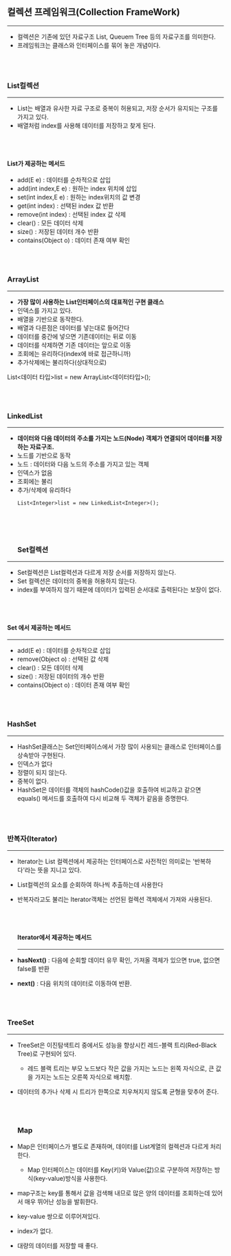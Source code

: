 <p><img alt="" src="https://velog.velcdn.com/images/isak9975/post/f4067196-3571-4227-9e15-545224cdbad1/image.jpg" /></p>
<h2 id="컬렉션-프레임워크collection-framework">컬렉션 프레임워크(Collection FrameWork)</h2>
<hr />
<ul>
<li>컬렉션은 기존에 있던 자료구조 List, Queuem Tree 등의 자료구조를 의미한다.</li>
<li>프레임워크는 클래스와 인터페이스를 묶어 놓은 개념이다.</li>
</ul>
<p><br /><br /></p>
<h3 id="list컬렉션">List컬렉션</h3>
<hr />
<ul>
<li>List는 배열과 유사한 자료 구조로 중복이 허용되고, 저장 순서가 유지되는 구조를 가지고 있다.</li>
<li>배열처럼 index를 사용해 데이터를 저장하고 찾게 된다.</li>
</ul>
<p><br /><br /></p>
<h4 id="list가-제공하는-메서드">List가 제공하는 메서드</h4>
<ul>
<li>add(E e) : 데이터를 순차적으로 삽입</li>
<li>add(int index,E e) : 원하는 index 위치에 삽입</li>
<li>set(int index,E e) : 원하는 index위치의 값 변경</li>
<li>get(int index) : 선택된 index 값 반환</li>
<li>remove(int index) : 선택된 index 값 삭제</li>
<li>clear() : 모든 데이터 삭제</li>
<li>size() : 저장된 데이터 개수 반환</li>
<li>contains(Object o) : 데이터 존재 여부 확인</li>
</ul>
<p><br /><br /></p>
<h3 id="arraylist">ArrayList</h3>
<hr />
<ul>
<li><strong>가장 많이 사용하는 List인터페이스의 대표적인 구현 클래스</strong></li>
<li>인덱스를 가지고 있다.</li>
<li>배열을 기반으로 동작한다.</li>
<li>배열과 다른점은 데이터를 넣는대로 들어간다</li>
<li>데이터를 중간에 넣으면 기존데이터는 뒤로 이동</li>
<li>데이터를 삭제하면 기존 데이터는 앞으로 이동</li>
<li>조회에는 유리하다(index에 바로 접근하니까)</li>
<li>추가삭제에는 불리하다(상대적으로)</li>
</ul>
<blockquote>
</blockquote>
<p>  List&lt;데이터 타입&gt;list = new ArrayList&lt;데이터타입&gt;();</p>
<p><br /><br /></p>
<h3 id="linkedlist">LinkedList</h3>
<hr />
<ul>
<li><strong>데이터와 다음 데이터의 주소를 가지는 노드(Node) 객체가 연결되어 데이터를 저장하는 자료구조.</strong></li>
<li>노드를 기반으로 동작</li>
<li>노드 : 데이터와 다음 노드의 주소를 가지고 있는 객체</li>
<li>인덱스가 없음</li>
<li>조회에는 불리</li>
<li>추가/삭제에 유리하다<pre><code class="language-java">List&lt;Integer&gt;list = new LinkedList&lt;Integer&gt;();</code></pre>
<br /><br /><br /><h3 id="set컬렉션">Set컬렉션</h3>
</li>
</ul>
<hr />
<ul>
<li>Set컬렉션은 List컬력션과 다르게 저장 순서를 저장하지 않는다.</li>
<li>Set 컬렉션은 데이터의 중복을 허용하지 않는다.</li>
<li>index를 부여하지 않기 때문에 데이터가 입력된 순서대로 출력된다는 보장이 없다.</li>
</ul>
<p><br /><br /></p>
<h4 id="set-에서-제공하는-메서드">Set 에서 제공하는 메서드</h4>
<hr />
<ul>
<li>add(E e) : 데이터를 순차적으로 삽입</li>
<li>remove(Object o) : 선택된 값 삭제</li>
<li>clear() : 모든 데이터 삭제</li>
<li>size() : 저장된 데이터의 개수 반환</li>
<li>contains(Object o) : 데이터 존재 여부 확인</li>
</ul>
<p><br /><br /></p>
<h3 id="hashset">HashSet</h3>
<hr />
<ul>
<li>HashSet클래스는 Set인터페이스에서 가장 많이 사용되는 클래스로 인터페이스를 상속받아 구현된다.</li>
<li>인덱스가 없다</li>
<li>정렬이 되지 않는다.</li>
<li>중복이 없다.</li>
<li>HashSet은 데이터를 객체의 hashCode()값을 호출하여 비교하고 같으면 equals() 메서드를 호출하여 다시 비교해 두 객체가 같음을 증명한다.</li>
</ul>
<p><br /><br /></p>
<h3 id="반복자iterator">반복자(Iterator)</h3>
<hr />
<ul>
<li><p>Iterator는 List 컬렉션에서 제공하는 인터페이스로 사전적인 의미로는 '반복하다'라는 뜻을 지니고 있다.</p>
</li>
<li><p>List컬렉션의 요소를 순회하여 하나씩 추출하는데 사용한다</p>
</li>
<li><p>반복자라고도 불리는 Iterator객체는 선언된 컬렉션 객체에서 가져와 사용된다.</p>
<p><br /><br /></p>
<h4 id="iterator에서-제공하는-메서드">Iterator에서 제공하는 메서드</h4>
<hr />
</li>
<li><p><strong>hasNext()</strong> : 다음에 순회할 데이터 유무 확인, 가져올 객체가 있으면 true, 없으면 false를 반환</p>
</li>
<li><p><strong>next()</strong> : 다음 위치의 데이터로 이동하여 반환.</p>
</li>
</ul>
<p><br /><br /></p>
<h3 id="treeset">TreeSet</h3>
<hr />
<ul>
<li><p>TreeSet은 이진탐색트리 중에서도 성능을 향상시킨 레드-블랙 트리(Red-Black Tree)로 구현되어 있다.</p>
<ul>
<li>레드 블랙 트리는 부모 노드보다 작은 값을 가지는 노드는 왼쪽 자식으로, 큰 값을 가지는 노드는 오른쪽 자식으로 배치함.</li>
</ul>
</li>
<li><p>데이터의 추가나 삭제 시 트리가 한쪽으로 치우쳐지지 않도록 균형을 맞추어 준다.</p>
<p><br /><br /></p>
<h3 id="map">Map</h3>
</li>
<li><p>Map은 인터페이스가 별도로 존재하며, 데이터를 List계열의 컬렉션과 다르게 처리한다.</p>
<ul>
<li>Map 인터페이스는 데이터를 Key(키)와 Value(값)으로 구분하여 저장하는 방식(key-value)방식을 사용한다.</li>
</ul>
</li>
<li><p>map구조는 key를 통해서 값을 검색해 내므로 많은 양의 데이터를 조회하는데 있어서 매우 뛰어난 성능을 발휘한다.</p>
</li>
<li><p>key-value 쌍으로 이루어져있다.</p>
</li>
<li><p>index가 없다.</p>
</li>
<li><p>대량의 데이터를 저장할 때 좋다.</p>
</li>
</ul>